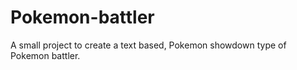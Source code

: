 # Pokemon-battler
A small project to create a text based, Pokemon showdown type of Pokemon battler.
